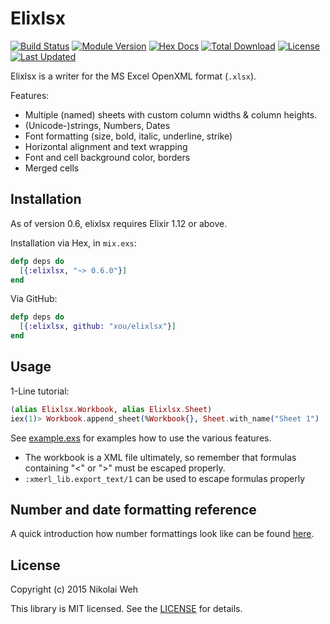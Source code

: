# Elixlsx

[![Build Status](https://travis-ci.com/xou/elixlsx.svg?branch=master)](https://travis-ci.org/xou/elixlsx)
[![Module Version](https://img.shields.io/hexpm/v/elixlsx.svg)](https://hex.pm/packages/elixlsx)
[![Hex Docs](https://img.shields.io/badge/hex-docs-lightgreen.svg)](https://hexdocs.pm/elixlsx/)
[![Total Download](https://img.shields.io/hexpm/dt/elixlsx.svg)](https://hex.pm/packages/elixlsx)
[![License](https://img.shields.io/hexpm/l/elixlsx.svg)](https://github.com/xou/elixlsx/blob/master/LICENSE)
[![Last Updated](https://img.shields.io/github/last-commit/xou/elixlsx.svg)](https://github.com/xou/elixlsx/commits/master)

Elixlsx is a writer for the MS Excel OpenXML format (`.xlsx`).

Features:

- Multiple (named) sheets with custom column widths & column heights.
- (Unicode-)strings, Numbers, Dates
- Font formatting (size, bold, italic, underline, strike)
- Horizontal alignment and text wrapping
- Font and cell background color, borders
- Merged cells


## Installation

As of version 0.6, elixlsx requires Elixir 1.12 or above.

Installation via Hex, in `mix.exs`:

```elixir
defp deps do
  [{:elixlsx, "~> 0.6.0"}]
end
```

Via GitHub:

```elixir
defp deps do
  [{:elixlsx, github: "xou/elixlsx"}]
end
```

## Usage

1-Line tutorial:

```elixir
(alias Elixlsx.Workbook, alias Elixlsx.Sheet)
iex(1)> Workbook.append_sheet(%Workbook{}, Sheet.with_name("Sheet 1") |> Sheet.set_cell("A1", "Hello", bold: true)) |> Elixlsx.write_to("hello.xlsx")
```

See [example.exs](https://github.com/xou/elixlsx/blob/master/example.exs) for examples how to use the various features.

- The workbook is a XML file ultimately, so remember that formulas containing "<" or ">" must be escaped properly.
- `:xmerl_lib.export_text/1` can be used to escape formulas properly

## Number and date formatting reference

A quick introduction how number formattings look like can be found
[here](https://social.msdn.microsoft.com/Forums/office/en-US/e27aaf16-b900-4654-8210-83c5774a179c/xlsx-numfmtid-predefined-id-14-doesnt-match).


## License

Copyright (c) 2015 Nikolai Weh

This library is MIT licensed. See the [LICENSE](https://github.com/xou/elixlsx/blob/master/LICENSE) for details.
